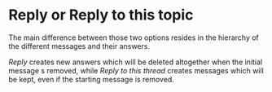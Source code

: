 # Reply or Reply to this topic

The main difference between those two options resides in the hierarchy of the different messages and their answers.

_Reply_ creates new answers which will be deleted altogether when the initial message s removed, while _Reply to this thread_ creates messages which will be kept, even if the starting message is removed.

